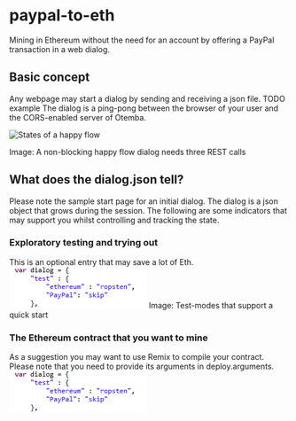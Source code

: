﻿# paypal-to-eth
Mining in Ethereum without the need for an account by offering a PayPal transaction in a web dialog.
## Basic concept
Any webpage may start a dialog by sending and receiving a json file. TODO example
The dialog is a ping-pong between the browser of your user and the CORS-enabled server of Otemba.

![States of a happy flow](![https://raw.githubusercontent.com/Otemba/paypal-to-eth/master/images/](https://raw.githubusercontent.com/Otemba/paypal-to-eth/master/images/testModes.png)statesWithText.png)

Image: A non-blocking happy flow dialog needs three REST calls
## What does the dialog.json tell?
Please note the sample start page for an initial dialog. The dialog is a json object that grows during the session. The following are some indicators that may support you whilst controlling and tracking the state.
### Exploratory testing and trying out
This is an optional entry that may save a lot of Eth.
![Test Modes](https://raw.githubusercontent.com/Otemba/paypal-to-eth/master/images/testModes.png)
Image: Test-modes that support a quick start
### The Ethereum contract that you want to mine
As a suggestion you may want to use Remix to compile your contract. Please note that you need to provide its arguments in deploy.arguments.
	![The contract](https://raw.githubusercontent.com/Otemba/paypal-to-eth/master/images/testModes.png)


 

<!--stackedit_data:
eyJoaXN0b3J5IjpbMjk0NDE1MTQ5LC0xMTYwNTM1NjMsMTc4MD
E2Njc1NCwyMjMyOTU1MiwtMTQ4NjMyMDMyMCwtNDEwMDAwNzIz
LC02MzY3NDA2ODIsMTUzODM2NDQ1NiwxMzc5NjkzNDk5LDc1NT
UyOTU1OF19
-->